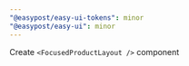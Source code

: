 ```yaml
---
"@easypost/easy-ui-tokens": minor
"@easypost/easy-ui": minor
---
```


Create `<FocusedProductLayout />` component
